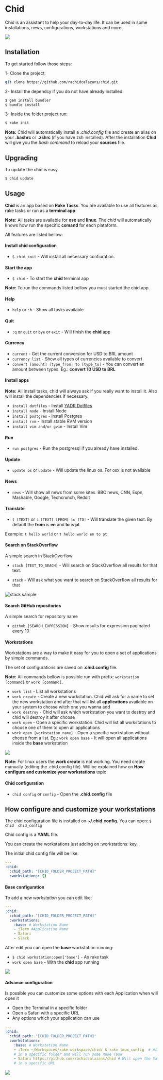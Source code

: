 # Chid
Chid is an assistant to help your day-to-day life. It can be used in some 
installations, news, configurations, workstations and more.

![](http://g.recordit.co/pKS2oKCUuU.gif)

## Installation

To get started follow those steps:

1- Clone the project:

```bash
git clone https://github.com/rachidcalazans/chid.git
```

2- Install the dependcy if you do not have already installed:

```bash
$ gem install bundler
$ bundle install
```

3- Inside the folder project run:

```bash
$ rake init
```

**Note:** Chid will automatically install a *.chid.config* file and create an 
alias on your **.bashrc** or **.zshrc** (if you have zsh installed). After the 
installation **Chid** will give you the *bash command* to reload your **sources**
file.

## Upgrading

To update the chid is easy.

```bash
$ chid update
```

## Usage

**Chid** is an app based on **Rake Tasks**. You are available to use all features 
as rake tasks or run as a **terminal app**:

**Note:** All tasks are available for **osx** and **linux**. The *chid* will automatically 
knows how run the specific **comand** for each plataform.

All features are listed bellow:  

#### Install chid configuration

* `$ chid init` - Will install all necessary confiuration.

#### Start the app

* `$ chid` - To start the **chid** terminal app

**Note:** To run the commands listed bellow you must started the chid app.

#### Help

* `help` or `:h` - Show all tasks available

#### Quit

* `:q` or `quit` or `bye` or `exit` - Will finish the **chid** app

#### Currency

* `current` - Get the current conversion for USD to BRL amount
* `currency list` - Show all types of currencies available to convert
* `convert [amount] [type_from] to [type_to]` - You can convert an amount between 
types. Eg.: **convert 10 USD to BRL**

#### Install apps

**Note:** All install tasks, chid will always ask if you really want to install it. Also 
will install the dependencies if necessary.

* `install dotfiles` - Install [YADR Dotfiles](https://github.com/skwp/dotfiles)
* `install node` - Install Node
* `install postgres` - Install Postgres
* `install rvm` - Install stable RVM version
* `install vim and/or gvim` - Install Vim

#### Run

* `run postgres` - Run the postgresql if you already have installed.

#### Update

* `update os` or `update` - Will update the linux os. For osx is not available

#### News

* `news` - Will show all news from some sites. BBC news, CNN, Espn, 
Mashable, Google, Techcrunch, Reddit

#### Translate

* `t [TEXT]` or `t [TEXT] [FROM] to [TO]` - Will translate the given text. By
default the **from** is **en** and **to** is **pt**

Example:
`t hello world` or `t hello world en to pt`

#### Search on StackOverflow

A simple search in StackOverflow 

* `stack [TEXT_TO_SEACH]` - Will search on StackOverflow all results for that 
text.

* `stack` - Will ask what you want to search on StackOverflow all results for that 
    
<p align="left">
  <img src="etc/img/stack.png" alt="stack sample" />
</p>

#### Search GitHub repositories

A simple search for repository name

* `github [SEARCH_EXPRESSION]` - Show results for expression paginated every 10
    
#### Workstations

Workstations are a way to make it easy for you to open a set of applications by 
simple commands.

The set of configurations are saved on **.chid.config** file.

**Note:** All commands bellow is possible run with prefix: `workstation [command]` 
or `work [command]`.

* `work list` - List all workstations
* `work create` - Create a new workstation. Chid will ask for a name to set the 
new workstation and after that will list all **applications** available on your 
system to chosse witch one you wanna add
* `work destroy` - Chid will ask which workstation you want to destroy and chid 
will destroy it after choose
* `work open` - Open a specific workstation. Chid will list all workstations to 
choose one of them to open all applications
* `work open [workstation_name]` - Open a specific workstation without choose 
from a list. Eg.: `work open base` - It will open all applications inside the 
**base** workstation

![](http://g.recordit.co/WFqNuxORRd.gif)

**Note:** For linux users the **work create** is not working. You need create 
manually (editing the .chid.config file). Will be explained how on
**How configure and customize your workstations** topic

#### Chid configuration

* `chid config` or `config` - Open the **.chid.config** file

## How configure and customize your workstations

The chid configuration file is installed on **~/.chid.config**. You can open: `$ chid 
chid_config`

Chid config is a **YAML** file.

You can create the workstations just adding on :workstations: key.

The initial chid config file will be like:

```YAML
---
:chid:
  :chid_path: "[CHID_FOLDER_PROJECT_PATH]"
  :workstations: {}
```

#### Base configuration

To add a new *workstation* you can edit like:

```YAML
---
:chid:
  :chid_path: "[CHID_FOLDER_PROJECT_PATH]"
  :workstations:
    :base: # Workstation Name
    - iTerm #Application Name
    - Safari
    - Slack
```

After edit you can open the **base** workstation running:

* `$ chid workstation:open['base']` - As rake task
* `work open base` - With the **chid** app running

![](http://g.recordit.co/VqTjUsQ9fy.gif)

#### Advance configuration

Is possible you can customize some options with each Application when will open it

 - Open the Terminal in a specific folder  
 - Open a Safari with a specific URL
 - Any options which your application can use

```YAML
---
:chid:
  :chid_path: "[CHID_FOLDER_PROJECT_PATH]"
  :workstations:
    :base: # Workstation Name
    - iTerm ~/Workspaces/rake-workspace/chid/ & rake tmux_config  # Will open 
    # in a specific folder and will run some Rake Task
    - Safari https://github.com/rachidcalazans/chid # Will open the Safari 
    # in a specific URL
```

![](http://g.recordit.co/40rFYBBR1t.gif)

